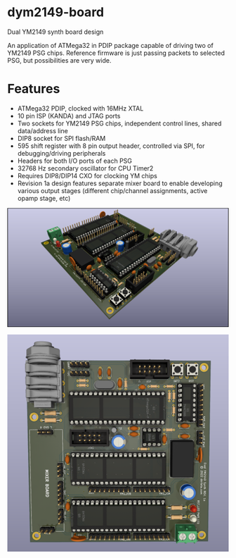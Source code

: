 # dym2149-board
Dual YM2149 synth board design

An application of ATMega32 in PDIP package capable of driving two of YM2149 PSG chips. Reference firmware is just passing packets to selected PSG, but possibilities are very wide.

# Features

- ATMega32 PDIP, clocked with 16MHz XTAL
- 10 pin ISP (KANDA) and JTAG ports 
- Two sockets for YM2149 PSG chips, independent control lines, shared data/address line
- DIP8 socket for SPI flash/RAM
- 595 shift register with 8 pin output header, controlled via SPI, for debugging/driving peripherals
- Headers for both I/O ports of each PSG
- 32768 Hz secondary oscillator for CPU Timer2
- Requires DIP8/DIP14 CXO for clocking YM chips
- Revision 1a design features separate mixer board to enable developing various output stages (different chip/channel assignments, active opamp stage, etc)

![Rev 1a board render](/ym2149.png)

![Rev 1a board render](/ym2149-top.png)
